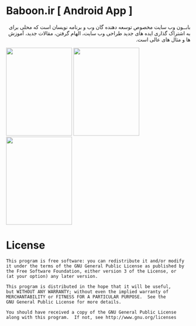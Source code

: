 Baboon.ir [ Android App ]
=================

<p dir="rtl">
بابــون وب سایت مخصوص توسعه دهنده گان وب و برنامه نویسان است که محلی برای به اشتراک گذاری ایده های جدید طراحی وب سایت، الهام گرفتن، مقالات جدید، آموزش ها و مثال های عالی است.
</p>

<img src="https://github.com/jinxul/Baboon/blob/master/screenshots/Screenshot_main.png" width="180" height="240">
<img src="https://github.com/jinxul/Baboon/blob/master/screenshots/Screenshot_main2.png" width="180" height="240">
<img src="https://github.com/jinxul/Baboon/blob/master/screenshots/Screenshot_post.png" width="180" height="240">

License
=======

    This program is free software: you can redistribute it and/or modify
    it under the terms of the GNU General Public License as published by
    the Free Software Foundation, either version 3 of the License, or
    (at your option) any later version.
    
    This program is distributed in the hope that it will be useful,
    but WITHOUT ANY WARRANTY; without even the implied warranty of
    MERCHANTABILITY or FITNESS FOR A PARTICULAR PURPOSE.  See the
    GNU General Public License for more details.
    
    You should have received a copy of the GNU General Public License
    along with this program.  If not, see http://www.gnu.org/licenses

